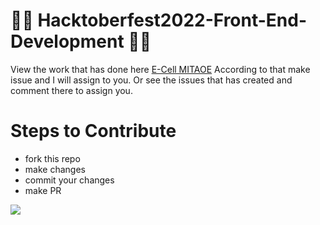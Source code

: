 # 🥇🥇 Hacktoberfest2022-Front-End-Development  🏅🏅



View the work that has done here [E-Cell MITAOE](https://ayushnandanwar08.github.io/ecell-website)
According to that make issue and I will assign to you.
Or see the issues that has created and comment there to assign you.

# Steps to Contribute 
- fork this repo
- make changes
- commit your changes
- make PR


![](/Images/UI.png)


